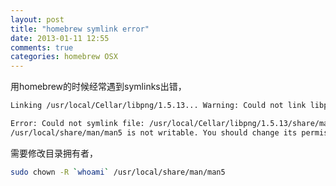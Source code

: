 ```yaml
---
layout: post
title: "homebrew symlink error"
date: 2013-01-11 12:55
comments: true
categories: homebrew OSX
---
```


用homebrew的时候经常遇到symlinks出错，

``` bash
Linking /usr/local/Cellar/libpng/1.5.13... Warning: Could not link libpng. Unlinking...

Error: Could not symlink file: /usr/local/Cellar/libpng/1.5.13/share/man/man5/png.5
/usr/local/share/man/man5 is not writable. You should change its permissions.
```

需要修改目录拥有者，

``` bash
sudo chown -R `whoami` /usr/local/share/man/man5
```

